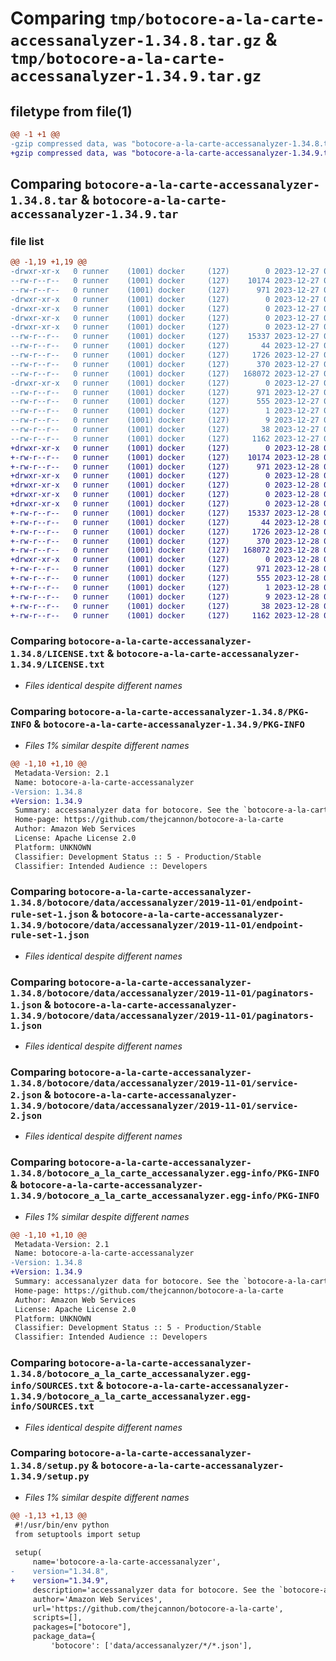 # Comparing `tmp/botocore-a-la-carte-accessanalyzer-1.34.8.tar.gz` & `tmp/botocore-a-la-carte-accessanalyzer-1.34.9.tar.gz`

## filetype from file(1)

```diff
@@ -1 +1 @@
-gzip compressed data, was "botocore-a-la-carte-accessanalyzer-1.34.8.tar", last modified: Wed Dec 27 01:06:32 2023, max compression
+gzip compressed data, was "botocore-a-la-carte-accessanalyzer-1.34.9.tar", last modified: Thu Dec 28 01:06:33 2023, max compression
```

## Comparing `botocore-a-la-carte-accessanalyzer-1.34.8.tar` & `botocore-a-la-carte-accessanalyzer-1.34.9.tar`

### file list

```diff
@@ -1,19 +1,19 @@
-drwxr-xr-x   0 runner    (1001) docker     (127)        0 2023-12-27 01:06:32.451296 botocore-a-la-carte-accessanalyzer-1.34.8/
--rw-r--r--   0 runner    (1001) docker     (127)    10174 2023-12-27 01:06:32.000000 botocore-a-la-carte-accessanalyzer-1.34.8/LICENSE.txt
--rw-r--r--   0 runner    (1001) docker     (127)      971 2023-12-27 01:06:32.451296 botocore-a-la-carte-accessanalyzer-1.34.8/PKG-INFO
-drwxr-xr-x   0 runner    (1001) docker     (127)        0 2023-12-27 01:06:32.447296 botocore-a-la-carte-accessanalyzer-1.34.8/botocore/
-drwxr-xr-x   0 runner    (1001) docker     (127)        0 2023-12-27 01:06:32.447296 botocore-a-la-carte-accessanalyzer-1.34.8/botocore/data/
-drwxr-xr-x   0 runner    (1001) docker     (127)        0 2023-12-27 01:06:32.451296 botocore-a-la-carte-accessanalyzer-1.34.8/botocore/data/accessanalyzer/
-drwxr-xr-x   0 runner    (1001) docker     (127)        0 2023-12-27 01:06:32.451296 botocore-a-la-carte-accessanalyzer-1.34.8/botocore/data/accessanalyzer/2019-11-01/
--rw-r--r--   0 runner    (1001) docker     (127)    15337 2023-12-27 01:06:28.000000 botocore-a-la-carte-accessanalyzer-1.34.8/botocore/data/accessanalyzer/2019-11-01/endpoint-rule-set-1.json
--rw-r--r--   0 runner    (1001) docker     (127)       44 2023-12-27 01:06:28.000000 botocore-a-la-carte-accessanalyzer-1.34.8/botocore/data/accessanalyzer/2019-11-01/examples-1.json
--rw-r--r--   0 runner    (1001) docker     (127)     1726 2023-12-27 01:06:28.000000 botocore-a-la-carte-accessanalyzer-1.34.8/botocore/data/accessanalyzer/2019-11-01/paginators-1.json
--rw-r--r--   0 runner    (1001) docker     (127)      370 2023-12-27 01:06:28.000000 botocore-a-la-carte-accessanalyzer-1.34.8/botocore/data/accessanalyzer/2019-11-01/paginators-1.sdk-extras.json
--rw-r--r--   0 runner    (1001) docker     (127)   168072 2023-12-27 01:06:28.000000 botocore-a-la-carte-accessanalyzer-1.34.8/botocore/data/accessanalyzer/2019-11-01/service-2.json
-drwxr-xr-x   0 runner    (1001) docker     (127)        0 2023-12-27 01:06:32.451296 botocore-a-la-carte-accessanalyzer-1.34.8/botocore_a_la_carte_accessanalyzer.egg-info/
--rw-r--r--   0 runner    (1001) docker     (127)      971 2023-12-27 01:06:32.000000 botocore-a-la-carte-accessanalyzer-1.34.8/botocore_a_la_carte_accessanalyzer.egg-info/PKG-INFO
--rw-r--r--   0 runner    (1001) docker     (127)      555 2023-12-27 01:06:32.000000 botocore-a-la-carte-accessanalyzer-1.34.8/botocore_a_la_carte_accessanalyzer.egg-info/SOURCES.txt
--rw-r--r--   0 runner    (1001) docker     (127)        1 2023-12-27 01:06:32.000000 botocore-a-la-carte-accessanalyzer-1.34.8/botocore_a_la_carte_accessanalyzer.egg-info/dependency_links.txt
--rw-r--r--   0 runner    (1001) docker     (127)        9 2023-12-27 01:06:32.000000 botocore-a-la-carte-accessanalyzer-1.34.8/botocore_a_la_carte_accessanalyzer.egg-info/top_level.txt
--rw-r--r--   0 runner    (1001) docker     (127)       38 2023-12-27 01:06:32.451296 botocore-a-la-carte-accessanalyzer-1.34.8/setup.cfg
--rw-r--r--   0 runner    (1001) docker     (127)     1162 2023-12-27 01:06:32.000000 botocore-a-la-carte-accessanalyzer-1.34.8/setup.py
+drwxr-xr-x   0 runner    (1001) docker     (127)        0 2023-12-28 01:06:33.890218 botocore-a-la-carte-accessanalyzer-1.34.9/
+-rw-r--r--   0 runner    (1001) docker     (127)    10174 2023-12-28 01:06:33.000000 botocore-a-la-carte-accessanalyzer-1.34.9/LICENSE.txt
+-rw-r--r--   0 runner    (1001) docker     (127)      971 2023-12-28 01:06:33.890218 botocore-a-la-carte-accessanalyzer-1.34.9/PKG-INFO
+drwxr-xr-x   0 runner    (1001) docker     (127)        0 2023-12-28 01:06:33.886218 botocore-a-la-carte-accessanalyzer-1.34.9/botocore/
+drwxr-xr-x   0 runner    (1001) docker     (127)        0 2023-12-28 01:06:33.886218 botocore-a-la-carte-accessanalyzer-1.34.9/botocore/data/
+drwxr-xr-x   0 runner    (1001) docker     (127)        0 2023-12-28 01:06:33.886218 botocore-a-la-carte-accessanalyzer-1.34.9/botocore/data/accessanalyzer/
+drwxr-xr-x   0 runner    (1001) docker     (127)        0 2023-12-28 01:06:33.890218 botocore-a-la-carte-accessanalyzer-1.34.9/botocore/data/accessanalyzer/2019-11-01/
+-rw-r--r--   0 runner    (1001) docker     (127)    15337 2023-12-28 01:06:26.000000 botocore-a-la-carte-accessanalyzer-1.34.9/botocore/data/accessanalyzer/2019-11-01/endpoint-rule-set-1.json
+-rw-r--r--   0 runner    (1001) docker     (127)       44 2023-12-28 01:06:26.000000 botocore-a-la-carte-accessanalyzer-1.34.9/botocore/data/accessanalyzer/2019-11-01/examples-1.json
+-rw-r--r--   0 runner    (1001) docker     (127)     1726 2023-12-28 01:06:26.000000 botocore-a-la-carte-accessanalyzer-1.34.9/botocore/data/accessanalyzer/2019-11-01/paginators-1.json
+-rw-r--r--   0 runner    (1001) docker     (127)      370 2023-12-28 01:06:26.000000 botocore-a-la-carte-accessanalyzer-1.34.9/botocore/data/accessanalyzer/2019-11-01/paginators-1.sdk-extras.json
+-rw-r--r--   0 runner    (1001) docker     (127)   168072 2023-12-28 01:06:26.000000 botocore-a-la-carte-accessanalyzer-1.34.9/botocore/data/accessanalyzer/2019-11-01/service-2.json
+drwxr-xr-x   0 runner    (1001) docker     (127)        0 2023-12-28 01:06:33.890218 botocore-a-la-carte-accessanalyzer-1.34.9/botocore_a_la_carte_accessanalyzer.egg-info/
+-rw-r--r--   0 runner    (1001) docker     (127)      971 2023-12-28 01:06:33.000000 botocore-a-la-carte-accessanalyzer-1.34.9/botocore_a_la_carte_accessanalyzer.egg-info/PKG-INFO
+-rw-r--r--   0 runner    (1001) docker     (127)      555 2023-12-28 01:06:33.000000 botocore-a-la-carte-accessanalyzer-1.34.9/botocore_a_la_carte_accessanalyzer.egg-info/SOURCES.txt
+-rw-r--r--   0 runner    (1001) docker     (127)        1 2023-12-28 01:06:33.000000 botocore-a-la-carte-accessanalyzer-1.34.9/botocore_a_la_carte_accessanalyzer.egg-info/dependency_links.txt
+-rw-r--r--   0 runner    (1001) docker     (127)        9 2023-12-28 01:06:33.000000 botocore-a-la-carte-accessanalyzer-1.34.9/botocore_a_la_carte_accessanalyzer.egg-info/top_level.txt
+-rw-r--r--   0 runner    (1001) docker     (127)       38 2023-12-28 01:06:33.890218 botocore-a-la-carte-accessanalyzer-1.34.9/setup.cfg
+-rw-r--r--   0 runner    (1001) docker     (127)     1162 2023-12-28 01:06:33.000000 botocore-a-la-carte-accessanalyzer-1.34.9/setup.py
```

### Comparing `botocore-a-la-carte-accessanalyzer-1.34.8/LICENSE.txt` & `botocore-a-la-carte-accessanalyzer-1.34.9/LICENSE.txt`

 * *Files identical despite different names*

### Comparing `botocore-a-la-carte-accessanalyzer-1.34.8/PKG-INFO` & `botocore-a-la-carte-accessanalyzer-1.34.9/PKG-INFO`

 * *Files 1% similar despite different names*

```diff
@@ -1,10 +1,10 @@
 Metadata-Version: 2.1
 Name: botocore-a-la-carte-accessanalyzer
-Version: 1.34.8
+Version: 1.34.9
 Summary: accessanalyzer data for botocore. See the `botocore-a-la-carte` package for more info.
 Home-page: https://github.com/thejcannon/botocore-a-la-carte
 Author: Amazon Web Services
 License: Apache License 2.0
 Platform: UNKNOWN
 Classifier: Development Status :: 5 - Production/Stable
 Classifier: Intended Audience :: Developers
```

### Comparing `botocore-a-la-carte-accessanalyzer-1.34.8/botocore/data/accessanalyzer/2019-11-01/endpoint-rule-set-1.json` & `botocore-a-la-carte-accessanalyzer-1.34.9/botocore/data/accessanalyzer/2019-11-01/endpoint-rule-set-1.json`

 * *Files identical despite different names*

### Comparing `botocore-a-la-carte-accessanalyzer-1.34.8/botocore/data/accessanalyzer/2019-11-01/paginators-1.json` & `botocore-a-la-carte-accessanalyzer-1.34.9/botocore/data/accessanalyzer/2019-11-01/paginators-1.json`

 * *Files identical despite different names*

### Comparing `botocore-a-la-carte-accessanalyzer-1.34.8/botocore/data/accessanalyzer/2019-11-01/service-2.json` & `botocore-a-la-carte-accessanalyzer-1.34.9/botocore/data/accessanalyzer/2019-11-01/service-2.json`

 * *Files identical despite different names*

### Comparing `botocore-a-la-carte-accessanalyzer-1.34.8/botocore_a_la_carte_accessanalyzer.egg-info/PKG-INFO` & `botocore-a-la-carte-accessanalyzer-1.34.9/botocore_a_la_carte_accessanalyzer.egg-info/PKG-INFO`

 * *Files 1% similar despite different names*

```diff
@@ -1,10 +1,10 @@
 Metadata-Version: 2.1
 Name: botocore-a-la-carte-accessanalyzer
-Version: 1.34.8
+Version: 1.34.9
 Summary: accessanalyzer data for botocore. See the `botocore-a-la-carte` package for more info.
 Home-page: https://github.com/thejcannon/botocore-a-la-carte
 Author: Amazon Web Services
 License: Apache License 2.0
 Platform: UNKNOWN
 Classifier: Development Status :: 5 - Production/Stable
 Classifier: Intended Audience :: Developers
```

### Comparing `botocore-a-la-carte-accessanalyzer-1.34.8/botocore_a_la_carte_accessanalyzer.egg-info/SOURCES.txt` & `botocore-a-la-carte-accessanalyzer-1.34.9/botocore_a_la_carte_accessanalyzer.egg-info/SOURCES.txt`

 * *Files identical despite different names*

### Comparing `botocore-a-la-carte-accessanalyzer-1.34.8/setup.py` & `botocore-a-la-carte-accessanalyzer-1.34.9/setup.py`

 * *Files 1% similar despite different names*

```diff
@@ -1,13 +1,13 @@
 #!/usr/bin/env python
 from setuptools import setup
 
 setup(
     name='botocore-a-la-carte-accessanalyzer',
-    version="1.34.8",
+    version="1.34.9",
     description='accessanalyzer data for botocore. See the `botocore-a-la-carte` package for more info.',
     author='Amazon Web Services',
     url='https://github.com/thejcannon/botocore-a-la-carte',
     scripts=[],
     packages=["botocore"],
     package_data={
         'botocore': ['data/accessanalyzer/*/*.json'],
```

